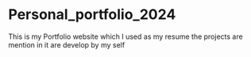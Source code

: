 # Personal_portfolio_2024
This is my Portfolio website which I used as my resume the projects are mention in it are develop by my self
